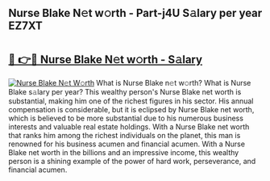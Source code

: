 ## Nurse Blake N𝚎t w𝚘rth - Part-j4U S𝚊lary per year EZ7XT

# <h2><a href="http://gc0waz.nevu.top/?p=Nurse+Blake">🔗 👉🔴 Nurse Blake N𝚎t w𝚘rth - S𝚊lary</a></h2>

[![Nurse Blake N𝚎t W𝚘rth](https://i.imgur.com/Oavwk0R.jpeg)](http://gc0waz.nevu.top/?p=Nurse+Blake)
What is Nurse Blake n𝚎t w𝚘rth? What is Nurse Blake s𝚊lary per year?
This wealthy person's Nurse Blake net worth is substantial, making him one of the richest figures in his sector. His annual compensation is considerable, but it is eclipsed by Nurse Blake net worth, which is believed to be more substantial due to his numerous business interests and valuable real estate holdings. With a Nurse Blake net worth that ranks him among the richest individuals on the planet, this man is renowned for his business acumen and financial acumen. With a Nurse Blake net worth in the billions and an impressive income, this wealthy person is a shining example of the power of hard work, perseverance, and financial acumen.
